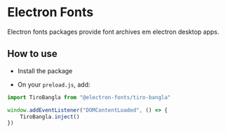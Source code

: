 # Electron Fonts

Electron fonts packages provide font archives em electron desktop apps.

## How to use

* Install the package

* On your `preload.js`, add:

```ts
import TiroBangla from "@electron-fonts/tiro-bangla"

window.addEventListener("DOMContentLoaded", () => {
    TiroBangla.inject()
})
```